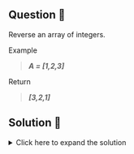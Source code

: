 ## Question 🤔
Reverse an array of integers.

Example<br>
>***A = [1,2,3]***

Return<br>
>***[3,2,1]***

## Solution 🙋
<details>
  <summary>Click here to expand the solution</summary>

1. Find the mid-point of the given array.
2. Swap the elements - First element with the last and second element with the one before last, etc.
</details>

[//]: # (adding additional margin from bottom)
<br>
<br>
<br>
<br>

